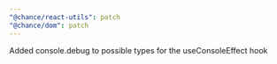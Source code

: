 ```yaml
---
"@chance/react-utils": patch
"@chance/dom": patch
---
```


Added console.debug to possible types for the useConsoleEffect hook

